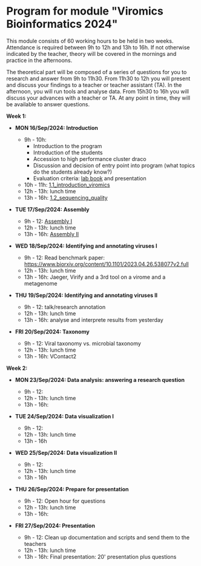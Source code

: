 # Program for module "Viromics Bioinformatics 2024"

This module consists of 60 working hours to be held in two weeks. Attendance is required between 9h to 12h and 13h to 16h. If not otherwise indicated by the teacher, theory will be covered in the mornings and practice in the afternoons.   

The theoretical part will be composed of a series of questions for you to research and answer from 9h to 11h30. From 11h30 to 12h you will present and discuss your findings to a teacher or teacher assistant (TA). In the afternoon, you will run tools and analyse data. From 15h30 to 16h you will discuss your advances with a teacher or TA. At any point in time, they will be available to answer questions.      

**Week 1:**

- **MON 16/Sep/2024: Introduction**
  - 9h - 10h:
    - Introduction to the program
    - Introduction of the students
    - Accession to high performance cluster draco
    - Discussion and decision of entry point into program (what topics do the students already know?)
    - Evaluation criteria: [lab book](https://github.com/waltercostamb/course_viromics-bioinformatics_2024/blob/main/tutorials/1.0_documentation.md) and presentation 
  - 10h - 11h: [1.1_introduction_viromics](https://github.com/waltercostamb/course_viromics-bioinformatics_2024/blob/main/tutorials/1.1_introduction_viromics.md)
  - 12h - 13h: lunch time
  - 13h - 16h: [1.2_sequencing_quality](https://github.com/waltercostamb/course_viromics-bioinformatics_2024/blob/main/tutorials/1.2_sequencing_quality.md)

- **TUE 17/Sep/2024: Assembly**
  - 9h - 12: [Assembly I](https://github.com/waltercostamb/course_viromics-bioinformatics_2024/blob/main/tutorials/2.0_assembly_I.md)
  - 12h - 13h: lunch time
  - 13h - 16h: [Assembly II](https://github.com/waltercostamb/course_viromics-bioinformatics_2024/blob/main/tutorials/2.1_assembly_II.md)
 
- **WED 18/Sep/2024: Identifying and annotating viruses I**
  - 9h - 12: Read benchmark paper: https://www.biorxiv.org/content/10.1101/2023.04.26.538077v2.full
  - 12h - 13h: lunch time
  - 13h - 16h: Jaeger, Virify and a 3rd tool on a virome and a metagenome

- **THU 19/Sep/2024: Identifying and annotating viruses II**
  - 9h - 12: talk/research annotation
  - 12h - 13h: lunch time
  - 13h - 16h: analyse and interprete results from yesterday
 
- **FRI 20/Sep/2024: Taxonomy**
  - 9h - 12: Viral taxonomy vs. microbial taxonomy
  - 12h - 13h: lunch time
  - 13h - 16h: VContact2
 
**Week 2:**
 
- **MON 23/Sep/2024: Data analysis: answering a research question**
  - 9h - 12: 
  - 12h - 13h: lunch time
  - 13h - 16h: 

- **TUE 24/Sep/2024: Data visualization I**
  - 9h - 12:
  - 12h - 13h: lunch time
  - 13h - 16h

- **WED 25/Sep/2024: Data visualization II**
  - 9h - 12:
  - 12h - 13h: lunch time
  - 13h - 16h
 
- **THU 26/Sep/2024: Prepare for presentation**
  - 9h - 12: Open hour for questions
  - 12h - 13h: lunch time
  - 13h - 16h:

- **FRI 27/Sep/2024: Presentation**
  - 9h - 12: Clean up documentation and scripts and send them to the teachers
  - 12h - 13h: lunch time
  - 13h - 16h: Final presentation: 20' presentation plus questions
